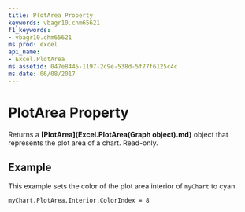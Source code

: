 ```yaml
---
title: PlotArea Property
keywords: vbagr10.chm65621
f1_keywords:
- vbagr10.chm65621
ms.prod: excel
api_name:
- Excel.PlotArea
ms.assetid: 047e8445-1197-2c9e-538d-5f77f6125c4c
ms.date: 06/08/2017
---
```



# PlotArea Property

Returns a  **[PlotArea](Excel.PlotArea(Graph object).md)** object that represents the plot area of a chart. Read-only.


## Example

This example sets the color of the plot area interior of  `myChart` to cyan.


```vb
myChart.PlotArea.Interior.ColorIndex = 8
```


